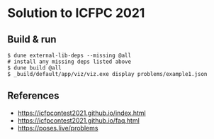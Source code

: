 Solution to ICFPC 2021
======================

## Build & run

```
$ dune external-lib-deps --missing @all
# install any missing deps listed above
$ dune build @all
$ _build/default/app/viz/viz.exe display problems/example1.json
```

## References

* https://icfpcontest2021.github.io/index.html
* https://icfpcontest2021.github.io/faq.html
* https://poses.live/problems
